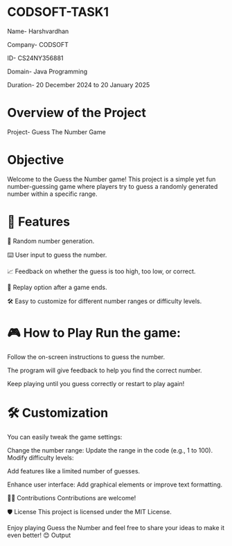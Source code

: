# CODSOFT-TASK1
Name- Harshvardhan

Company- CODSOFT

ID- CS24NY356881

Domain- Java Programming

Duration- 20 December 2024 to 20 January 2025

# Overview of the Project

Project- Guess The Number Game

# Objective

Welcome to the Guess the Number game! This project is a simple yet fun number-guessing game where players try to guess a randomly generated number within a specific range.

# 🚀 Features

🎯 Random number generation.

⌨️ User input to guess the number.

📈 Feedback on whether the guess is too high, too low, or correct.

🔁 Replay option after a game ends.

🛠️ Easy to customize for different number ranges or difficulty levels.

# 🎮 How to Play Run the game:

Follow the on-screen instructions to guess the number.

The program will give feedback to help you find the correct number.

Keep playing until you guess correctly or restart to play again!

# 🛠️ Customization
You can easily tweak the game settings:

Change the number range: Update the range in the code (e.g., 1 to 100). Modify difficulty levels:

Add features like a limited number of guesses.

Enhance user interface: Add graphical elements or improve text formatting.

🧑‍💻 Contributions Contributions are welcome!

🛡️ License This project is licensed under the MIT License.

Enjoy playing Guess the Number and feel free to share your ideas to make it even better! 😊 Output
